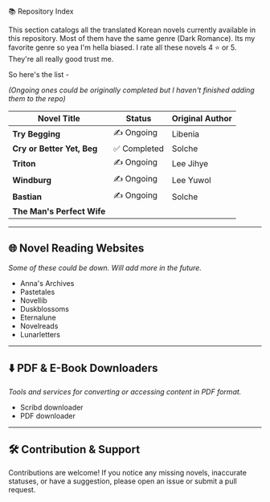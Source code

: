 📚 Repository Index

This section catalogs all the translated Korean novels currently available in this repository. Most of them have the same genre (Dark Romance). Its my favorite genre so yea I'm hella biased. I rate all these novels 4 ⭐ or 5. They're all really good trust me.

So here's the list -

*(Ongoing ones could be originally completed but I haven't finished adding them to the repo)*

| Novel Title | Status | Original Author |
|-------------|--------|-----------------|
| **Try Begging** | ✍️ Ongoing | Libenia |
| **Cry or Better Yet, Beg** | ✅ Completed | Solche |
| **Triton** | ✍️ Ongoing | Lee Jihye |
| **Windburg** | ✍️ Ongoing | Lee Yuwol |
| **Bastian** | ✍️ Ongoing | Solche |
| **The Man's Perfect Wife** |  |  |

---

## 🌐 Novel Reading Websites

*Some of these could be down. Will add more in the future.*

- Anna's Archives
- Pastetales
- Novellib
- Duskblossoms
- Eternalune
- Novelreads
- Lunarletters

---

## ⬇️ PDF & E-Book Downloaders

*Tools and services for converting or accessing content in PDF format.*

- Scribd downloader
- PDF downloader

---

## 🛠️ Contribution & Support

Contributions are welcome! If you notice any missing novels, inaccurate statuses, or have a suggestion, please open an issue or submit a pull request.